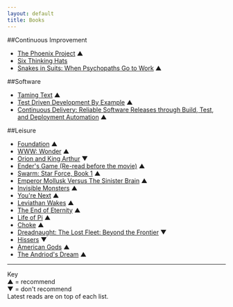 ```yaml
---
layout: default
title: Books
---
```


##Continuous Improvement
* [The Phoenix Project](http://www.amazon.com/Phoenix-Project-DevOps-Helping-Business/dp/0988262592/ref=sr_1_1?s=books&ie=UTF8&qid=1380195697&sr=1-1&keywords=the+phoenix+project) &#9650;
* [Six Thinking Hats](http://www.amazon.com/Six-Thinking-Hats-Edward-Bono/dp/0316178314/ref=sr_1_1?s=books&ie=UTF8&qid=1369672406&sr=1-1&keywords=six+thinking+hats)
* [Snakes in Suits: When Psychopaths Go to Work](http://www.amazon.com/Snakes-Suits-When-Psychopaths-ebook/dp/B000QUCOAS/ref=tmm_kin_title_0?ie=UTF8&qid=1364861355&sr=1-1) &#9650;

##Software
* [Taming Text](http://www.amazon.com/Taming-Text-Find-Organize-Manipulate/dp/193398838X/ref=sr_1_1?ie=UTF8&qid=1376783350&sr=8-1&keywords=taming+text) &#9650;
* [Test Driven Development By Example](http://www.amazon.com/Test-Driven-Development-Kent-Beck/dp/0321146530/ref=sr_1_1?s=books&ie=UTF8&qid=1364861162&sr=1-1&keywords=test+driven+development+by+example) &#9650;  
* [Continuous Delivery: Reliable Software Releases through Build, Test, and Deployment Automation](http://www.amazon.com/gp/product/0321601912/ref=oh_details_o09_s00_i00?ie=UTF8&psc=1) &#9650;  


##Leisure
* [Foundation](http://www.audible.com/pd/Sci-Fi-Fantasy/Foundation-Audiobook/B003D8W5VS) &#9650;
* [WWW: Wonder](http://www.audible.com/pd/ref=sr_1_1?asin=B004TTL0QG&qid=1376783298&sr=1-1) &#9650;
* [Orion and King Arthur](http://www.audible.com/pd/ref=sr_1_1?asin=B004WE9SGM&qid=1376783407&sr=1-1) &#9660;
* [Ender's Game (Re-read before the movie)](http://www.audible.com/pd/ref=sr_1_1?asin=B002V5A12Y&qid=1374778376&sr=1-1) &#9650;
* [Swarm: Star Force, Book 1](http://www.audible.com/pd/ref=sr_1_1?asin=B005R35BMW&qid=1374421537&sr=1-1) &#9650;
* [Emperor Mollusk Versus The Sinister Brain](http://www.audible.com/pd/ref=sr_1_1?asin=B0078U4P7O&qid=1375322569&sr=1-1) &#9650;
* [Invisible Monsters](http://www.audible.com/pd/ref=sr_1_1?asin=B002V1LS7K&qid=1373225467&sr=1-1) &#9650;
* [You're Next](http://www.audible.com/pd/ref=sr_1_1?asin=B0058DSPPG&qid=1370810586&sr=1-1) &#9650;
* [Leviathan Wakes](http://www.audible.com/pd/ref=sr_1_1?asin=B00558PPVQ&qid=1369672542&sr=1-1) &#9650;
* [The End of Eternity](http://www.audible.com/pd/ref=sr_1_1?asin=B0032G4DMK&qid=1369672622&sr=1-1) &#9650;
* [Life of Pi](http://www.audible.com/pd?asin=B002UUFNIC) &#9650;  
* [Choke](http://www.audible.com/pd?asin=B002V0PTGW) &#9650;
* [Dreadnaught: The Lost Fleet: Beyond the Frontier](http://www.audible.com/pd?asin=B004VG8D1C) &#9660;
* [Hissers](http://www.audible.com/pd?asin=B0051WAV3I) &#9660;
* [American Gods](http://www.audible.com/pd?asin=B00354ZTDG)  &#9650;  
* [The Andriod's Dream](http://www.audible.com/pd?asin=B004FGDVUG) &#9650; 


***
Key  
&#9650; = recommend  
&#9660; = don't recommend  
Latest reads are on top of each list.
